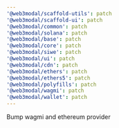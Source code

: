 ```yaml
---
'@web3modal/scaffold-utils': patch
'@web3modal/scaffold-ui': patch
'@web3modal/common': patch
'@web3modal/solana': patch
'@web3modal/base': patch
'@web3modal/core': patch
'@web3modal/siwe': patch
'@web3modal/ui': patch
'@web3modal/cdn': patch
'@web3modal/ethers': patch
'@web3modal/ethers5': patch
'@web3modal/polyfills': patch
'@web3modal/wagmi': patch
'@web3modal/wallet': patch
---
```


Bump wagmi and ethereum provider
